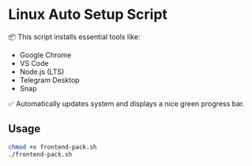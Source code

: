 # Linux Auto Setup Script

📦 This script installs essential tools like:

- Google Chrome
- VS Code
- Node.js (LTS)
- Telegram Desktop
- Snap

✅ Automatically updates system and displays a nice green progress bar.

## Usage

```bash
chmod +x frontend-pack.sh
./frontend-pack.sh
